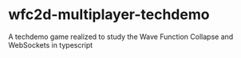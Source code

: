 # wfc2d-multiplayer-techdemo
A techdemo game realized to study the Wave Function Collapse and WebSockets in typescript
